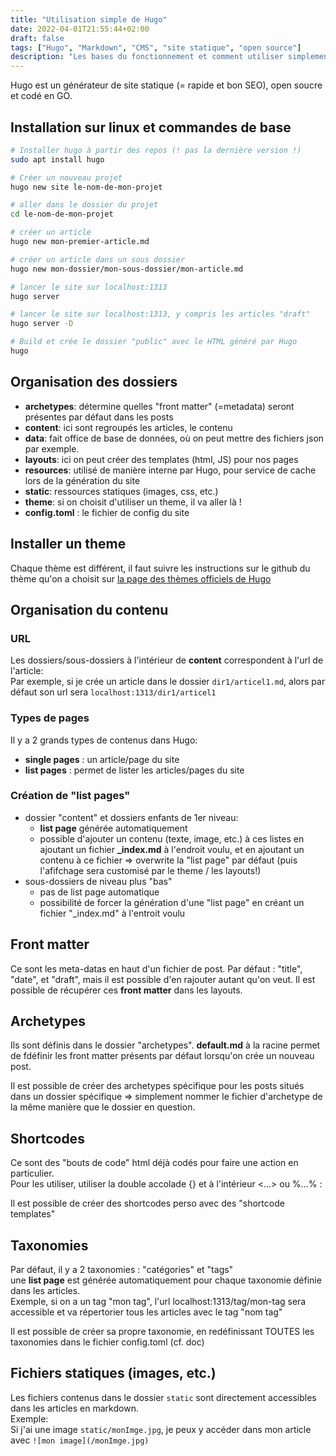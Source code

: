 ```yaml
---
title: "Utilisation simple de Hugo"
date: 2022-04-01T21:55:44+02:00
draft: false
tags: ["Hugo", "Markdown", "CMS", "site statique", "open source"]
description: "Les bases du fonctionnement et comment utiliser simplement le générateur de site statique 'Hugo'"
---
```


Hugo est un générateur de site statique (= rapide et bon SEO), open soucre et codé en GO.

## Installation sur linux et commandes de base

```bash
# Installer hugo à partir des repos (! pas la dernière version !)
sudo apt install hugo

# Créer un nouveau projet
hugo new site le-nom-de-mon-projet

# aller dans le dossier du projet
cd le-nom-de-mon-projet

# créer un article
hugo new mon-premier-article.md

# créer un article dans un sous dossier
hugo new mon-dossier/mon-sous-dossier/mon-article.md

# lancer le site sur localhost:1313
hugo server

# lancer le site sur localhost:1313, y compris les articles "draft"
hugo server -D

# Build et crée le dossier "public" avec le HTML généré par Hugo
hugo
```

## Organisation des dossiers

- **archetypes**: détermine quelles "front matter" (=metadata) seront présentes par défaut dans les posts
- **content**: ici sont regroupés les articles, le contenu
- **data**: fait office de base de données, où on peut mettre des fichiers json par exemple.
- **layouts**: ici on peut créer des templates (html, JS) pour nos pages
- **resources**: utilisé de manière interne par Hugo, pour service de cache lors de la génération du site
- **static**: ressources statiques (images, css, etc.)
- **theme**: si on choisit d'utiliser un theme, il va aller là !
- **config.toml** : le fichier de config du site

## Installer un theme

Chaque thème est différent, il faut suivre les instructions sur le github du thème qu'on a choisit sur [la page des thèmes officiels de Hugo](https://themes.gohugo.io/)

## Organisation du contenu

### URL

Les dossiers/sous-dossiers à l'intérieur de **content** correspondent à l'url de l'article:  
Par exemple, si je crée un article dans le dossier `dir1/articel1.md`, alors par défaut son url sera `localhost:1313/dir1/articel1`

### Types de pages

Il y a 2 grands types de contenus dans Hugo:

- **single pages** : un article/page du site
- **list pages** : permet de lister les articles/pages du site

### Création de "list pages"

- dossier "content" et dossiers enfants de 1er niveau:
  - **list page** générée automatiquement
  - possible d'ajouter un contenu (texte, image, etc.) à ces listes en ajoutant un fichier **\_index.md** à l'endroit voulu, et en ajoutant un contenu à ce fichier => overwrite la "list page" par défaut (puis l'afifchage sera customisé par le theme / les layouts!)
- sous-dossiers de niveau plus "bas"
  - pas de list page automatique
  - possibilité de forcer la génération d'une "list page" en créant un fichier "\_index.md" à l'entroit voulu

## Front matter

Ce sont les meta-datas en haut d'un fichier de post. Par défaut : "title", "date", et "draft", mais il est possible d'en rajouter autant qu'on veut.
Il est possible de récupérer ces **front matter** dans les layouts.

## Archetypes

Ils sont définis dans le dossier "archetypes".
**default.md** à la racine permet de fdéfinir les front matter présents par défaut lorsqu'on crée un nouveau post.

Il est possible de créer des archetypes spécifique pour les posts situés dans un dossier spécifique => simplement nommer le fichier d'archetype de la même manière que le dossier en question.

## Shortcodes

Ce sont des "bouts de code" html déjà codés pour faire une action en particulier.  
Pour les utiliser, utiliser la double accolade {} et à l'intérieur <...> ou %...% :

Il est possible de créer des shortcodes perso avec des "shortcode templates"

## Taxonomies

Par défaut, il y a 2 taxonomies : "catégories" et "tags"  
une **list page** est générée automatiquement pour chaque taxonomie définie dans les articles.  
Exemple, si on a un tag "mon tag", l'url localhost:1313/tag/mon-tag sera accessible et va répertorier tous les articles avec le tag "nom tag"

Il est possible de créer sa propre taxonomie, en redéfinissant TOUTES les taxonomies dans le fichier config.toml (cf. doc)

## Fichiers statiques (images, etc.)

Les fichiers contenus dans le dossier `static` sont directement accessibles dans les articles en markdown.  
Exemple:  
Si j'ai une image `static/monImge.jpg`, je peux y accéder dans mon article avec `![mon image](/monImge.jpg)`
